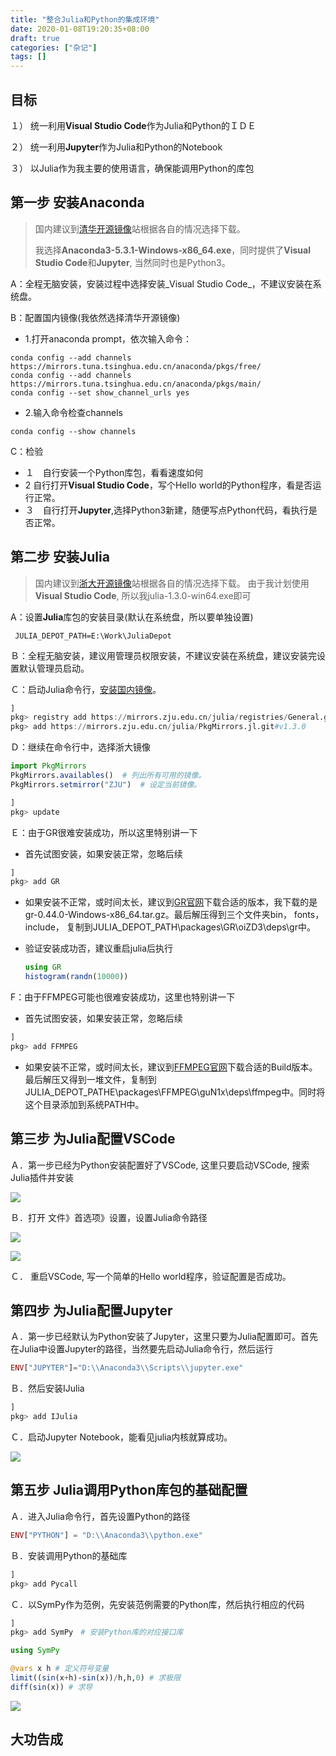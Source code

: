 ```yaml
---
title: "整合Julia和Python的集成环境"
date: 2020-01-08T19:20:35+08:00
draft: true
categories: ["杂记"]
tags: []
---
```




## 目标

１） 统一利用**Visual Studio Code**作为Julia和Python的ＩＤＥ

２） 统一利用**Jupyter**作为Julia和Python的Notebook

３） 以Julia作为我主要的使用语言，确保能调用Python的库包

<!--more-->

## 第一步 安装Anaconda

> 国内建议到[清华开源镜像](https://mirrors.tuna.tsinghua.edu.cn/anaconda/archive/)站根据各自的情况选择下载。
>
> 我选择**Anaconda3-5.3.1-Windows-x86\_64.exe**，同时提供了**Visual Studio Code**和**Jupyter**, 当然同时也是Python3。

A：全程无脑安装，安装过程中选择安装_Visual Studio Code_，不建议安装在系统盘。

B：配置国内镜像\(我依然选择清华开源镜像\)

* 1.打开anaconda prompt，依次输入命令：

```text
conda config --add channels https://mirrors.tuna.tsinghua.edu.cn/anaconda/pkgs/free/  
conda config --add channels https://mirrors.tuna.tsinghua.edu.cn/anaconda/pkgs/main/  
conda config --set show_channel_urls yes
```

* 2.输入命令检查channels

```text
conda config --show channels
```

C：检验

* １　自行安装一个Python库包，看看速度如何
* 2    自行打开**Visual Studio Code**，写个Hello world的Python程序，看是否运行正常。
* ３　自行打开**Jupyter**,选择Python3新建，随便写点Python代码，看执行是否正常。

## 第二步 安装Julia

> 国内建议到[浙大开源镜像](https://mirrors.zju.edu.cn/julia/releases/)站根据各自的情况选择下载。 由于我计划使用**Visual Studio Code**, 所以我julia-1.3.0-win64.exe即可

A：设置**Julia**库包的安装目录\(默认在系统盘，所以要单独设置\)

```text
 JULIA_DEPOT_PATH=E:\Work\JuliaDepot
```

Ｂ：全程无脑安装，建议用管理员权限安装，不建议安装在系统盘，建议安装完设置默认管理员启动。

Ｃ：启动Julia命令行，[安装国内镜像](https://github.com/sunoru/PkgMirrors.jl/blob/master/README-zh_cn.md)。

```julia
]
pkg> registry add https://mirrors.zju.edu.cn/julia/registries/General.git
pkg> add https://mirrors.zju.edu.cn/julia/PkgMirrors.jl.git#v1.3.0
```

Ｄ：继续在命令行中，选择浙大镜像

```julia
import PkgMirrors
PkgMirrors.availables()  # 列出所有可用的镜像。
PkgMirrors.setmirror("ZJU")  # 设定当前镜像。

]
pkg> update
```

Ｅ：由于GR很难安装成功，所以这里特别讲一下

* 首先试图安装，如果安装正常，忽略后续

```julia
]
pkg> add GR
```

* 如果安装不正常，或时间太长，建议到[GR官网](https://gr-framework.org/downloads/)下载合适的版本，我下载的是gr-0.44.0-Windows-x86\_64.tar.gz。最后解压得到三个文件夹bin， fonts，include， 复制到JULIA\_DEPOT\_PATH\packages\GR\oiZD3\deps\gr中。
* 验证安装成功否，建议重启julia后执行

  ```julia
  using GR
  histogram(randn(10000))
  ```

F：由于FFMPEG可能也很难安装成功，这里也特别讲一下

* 首先试图安装，如果安装正常，忽略后续

```julia
]
pkg> add FFMPEG
```

* 如果安装不正常，或时间太长，建议到[FFMPEG官网](https://ffmpeg.zeranoe.com/builds/)下载合适的Build版本。最后解压又得到一堆文件，复制到JULIA\_DEPOT\_PATHE\packages\FFMPEG\guN1x\deps\ffmpeg中。同时将这个目录添加到系统PATH中。

## 第三步 为Julia配置VSCode

Ａ．第一步已经为Python安装配置好了VSCode, 这里只要启动VSCode, 搜索Julia插件并安装

![](../images/0001.jpg)

Ｂ．打开 文件》首选项》设置，设置Julia命令路径

![](../images/0013.jpg)

![](../images/0014.jpg)

Ｃ． 重启VSCode, 写一个简单的Hello world程序，验证配置是否成功。

## 第四步 为Julia配置Jupyter

Ａ．第一步已经默认为Python安装了Jupyter，这里只要为Julia配置即可。首先在Julia中设置Jupyter的路径，当然要先启动Julia命令行，然后运行

```julia
ENV["JUPYTER"]="D:\\Anaconda3\\Scripts\\jupyter.exe"
```

Ｂ．然后安装IJulia

```julia
]
pkg> add IJulia
```

Ｃ．启动Jupyter Notebook，能看见julia内核就算成功。

![](../images/0004.jpg)

## 第五步 Julia调用Python库包的基础配置

Ａ．进入Julia命令行，首先设置Python的路径

```julia
ENV["PYTHON"] = "D:\\Anaconda3\\python.exe"
```

Ｂ．安装调用Python的基础库

```julia
]
pkg> add Pycall
```

Ｃ．以SymPy作为范例，先安装范例需要的Python库，然后执行相应的代码

```julia
]
pkg> add SymPy　# 安装Python库的对应接口库

using SymPy

@vars x h # 定义符号变量
limit((sin(x+h)-sin(x))/h,h,0) # 求极限
diff(sin(x)) # 求导
```

![](../images/0005.jpg)

## 大功告成






